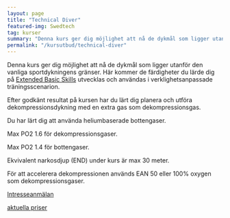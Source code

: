 ```yaml
---
layout: page
title: "Technical Diver"
featured-img: Swedtech
tag: kurser
summary: "Denna kurs ger dig möjlighet att nå de dykmål som ligger utanför den vanliga sportdykningens gränser."
permalink: "/kursutbud/technical-diver"
---
```


Denna kurs ger dig möjlighet att nå de dykmål som ligger utanför den vanliga sportdykningens gränser. Här kommer de färdigheter du lärde dig på [Extended Basic Skills](/kursutbud/extended-basic-skills) utvecklas och användas i verklighetsanpassade träningsscenarion.

Efter godkänt resultat på kursen har du lärt dig planera och utföra dekompressionsdykning med en extra gas som dekompressionsgas.

Du har lärt dig att använda heliumbaserade bottengaser.

Max PO2 1.6 för dekompressionsgaser.

Max PO2 1.4 för bottengaser.

Ekvivalent narkosdjup (END) under kurs är max 30 meter.

För att accelerera dekompressionen används EAN 50 eller 100% oxygen som dekompressionsgaser.

[Intresseanmälan](mailto:{{site.email}})

[aktuella priser](/kursutbud/priser)
